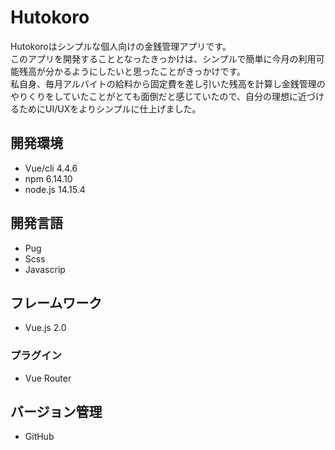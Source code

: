 # Hutokoro

Hutokoroはシンプルな個人向けの金銭管理アプリです。<br>
このアプリを開発することとなったきっかけは、シンプルで簡単に今月の利用可能残高が分かるようにしたいと思ったことがきっかけです。<br>
私自身、毎月アルバイトの給料から固定費を差し引いた残高を計算し金銭管理のやりくりをしていたことがとても面倒だと感じていたので、自分の理想に近づけるためにUI/UXをよりシンプルに仕上げました。

## 開発環境
<ul>
  <li>Vue/cli 4.4.6</li>
  <li>npm 6.14.10</li>
  <li>node.js 14.15.4</li>
</ul>

## 開発言語
<ul>
  <li>Pug</li>
  <li>Scss</li>
  <li>Javascrip
</ul>

## フレームワーク
<ul>
  <li>Vue.js 2.0</li>
</ul>

### プラグイン
<ul>
  <li>Vue Router</li>
</ul>

## バージョン管理
<ul>
  <li>GitHub</li>
</ul>
